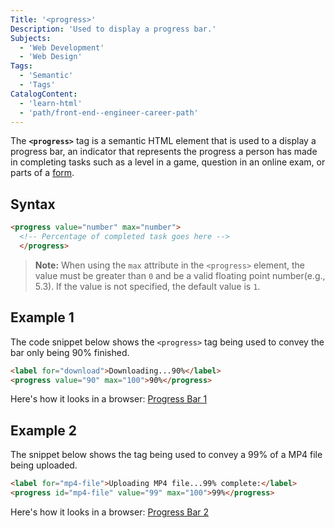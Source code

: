 ```yaml
---
Title: '<progress>' 
Description: 'Used to display a progress bar.' 
Subjects:
  - 'Web Development'
  - 'Web Design'
Tags: 
  - 'Semantic'
  - 'Tags'
CatalogContent: 
  - 'learn-html'
  - 'path/front-end--engineer-career-path'
---
```


The **`<progress>`** tag is a semantic HTML element that is used to a display a progress bar, an indicator that represents the progress a person has made in completing tasks such as a level in a game, question in an online exam, or parts of a [form](https://www.codecademy.com/resources/docs/html/forms).

## Syntax

```html
<progress value="number" max="number"> 
  <!-- Percentage of completed task goes here -->
  </progress>
```

> **Note:** When using the `max` attribute in the `<progress>` element, the value must be greater than `0` and be a valid floating point number(e.g., 5.3). If the value is not specified, the default value is `1`.

## Example 1

The code snippet below shows the `<progress>` tag being used to convey the bar only being 90% finished.

```html
<label for="download">Downloading...90%</label>
<progress value="90" max="100">90%</progress>
```

Here's how it looks in a browser:
[Progress Bar 1](https://raw.githubusercontent.com/Codecademy/docs/main/media/html-progress-bar-example-1.png)

## Example 2

The snippet below shows the tag being used to convey a 99% of a MP4 file being uploaded.

```html
<label for="mp4-file">Uploading MP4 file...99% complete:</label>
<progress id="mp4-file" value="99" max="100">99%</progress>
```

Here's how it looks in a browser:
[Progress Bar 2](https://raw.githubusercontent.com/Codecademy/docs/main/media/html-progress-bar-example-2.png)

